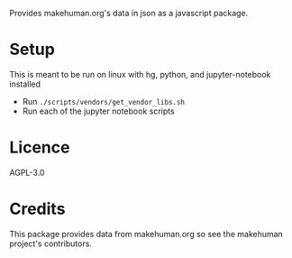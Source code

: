 Provides makehuman.org's data in json as a javascript package.

# Setup

This is meant to be run on linux with hg, python, and jupyter-notebook installed

- Run `./scripts/vendors/get_vendor_libs.sh`
- Run each of the jupyter notebook scripts

# Licence

AGPL-3.0

# Credits

This package provides data from makehuman.org  so see the makehuman project's contributors.
